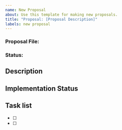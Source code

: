 ```yaml
---
name: New Proposal
about: Use this template for making new proposals.
title: "Proposal: [Proposal Description]"
labels: new proposal
---
```


### Proposal File:
### Status:

## Description

<!---
Add breif Description
-->

## Implementation Status

<!---
Breifly explain Implementation Status
-->

## Task list

 - [ ] <!--Task1-->
 - [ ] <!--Task2-->
